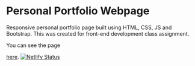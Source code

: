 # Personal Portfolio Webpage

Responsive personal portfolio page built using HTML, CSS, JS and Bootstrap. This was created for front-end development class assignment.

You can see the page

[here](https://cgfportfolio.netlify.com/).
[![Netlify Status](https://api.netlify.com/api/v1/badges/7c29db21-cd19-4f08-9581-a349ca1b10f0/deploy-status)](https://app.netlify.com/sites/cgfportfolio/deploys)
